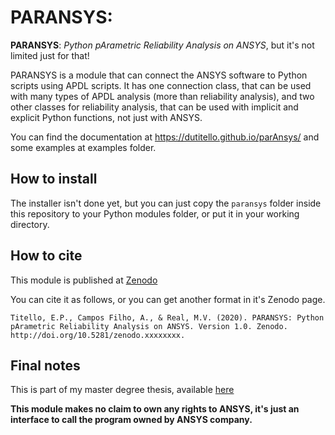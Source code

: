 # PARANSYS: 
**PARANSYS**: *Python pArametric Reliability Analysis on ANSYS*, but it's not limited just for that!

PARANSYS is a module that can connect the ANSYS software to Python scripts using APDL scripts. It has one connection class, that can be used with many types of APDL analysis (more than reliability analysis), and two other classes for reliability analysis, that can be used with implicit and explicit Python functions, not just with ANSYS.

You can find the documentation at https://dutitello.github.io/parAnsys/ and some examples at examples folder.


## How to install 
The installer isn't done yet, but you can just copy the `paransys` folder inside
this repository to your Python modules folder, or put it in your working directory. 


## How to cite
This module is published at [Zenodo](https://zenodo.com)

You can cite it as follows, or you can get another format in it's Zenodo page. 
    
    Titello, E.P., Campos Filho, A., & Real, M.V. (2020). PARANSYS: Python pArametric Reliability Analysis on ANSYS. Version 1.0. Zenodo. http://doi.org/10.5281/zenodo.xxxxxxxx.


## Final notes
This is part of my master degree thesis, available [here](https://lume.ufrgs.br/handle/10183/213006)

**This module makes no claim to own any rights to ANSYS, it's just an interface to call the program owned by ANSYS company.**

